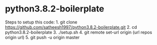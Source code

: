 # python3.8.2-boilerplate

Steps to setup this code:
    1. git clone https://github.com/satheesh1997/python3.8.2-boilerplate.git
    2. cd python3.8.2-boilerplate
    3. ./setup.sh
    4. git remote set-url origin (url repos origin url)
    5. git push -u origin master
